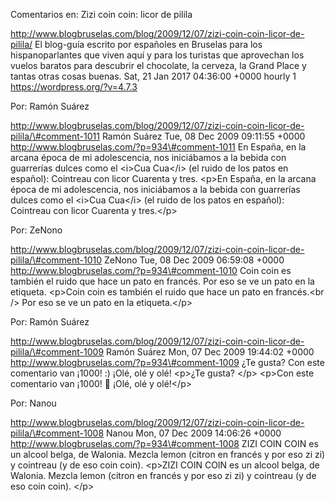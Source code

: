 Comentarios en: Zizi coin coin: licor de pilila

http://www.blogbruselas.com/blog/2009/12/07/zizi-coin-coin-licor-de-pilila/
El blog-guía escrito por españoles en Bruselas para los hispanoparlantes
que viven aquí y para los turistas que aprovechan los vuelos baratos
para descubrir el chocolate, la cerveza, la Grand Place y tantas otras
cosas buenas. Sat, 21 Jan 2017 04:36:00 +0000 hourly 1
https://wordpress.org/?v=4.7.3

Por: Ramón Suárez

http://www.blogbruselas.com/blog/2009/12/07/zizi-coin-coin-licor-de-pilila/\#comment-1011
Ramón Suárez Tue, 08 Dec 2009 09:11:55 +0000
http://www.blogbruselas.com/?p=934\#comment-1011 En España, en la arcana
época de mi adolescencia, nos iniciábamos a la bebida con guarrerías
dulces como el &lt;i&gt;Cua Cua&lt;/i&gt; (el ruido de los patos en
español): Cointreau con licor Cuarenta y tres. \<p\>En España, en la
arcana época de mi adolescencia, nos iniciábamos a la bebida con
guarrerías dulces como el \<i\>Cua Cua\</i\> (el ruido de los patos en
español): Cointreau con licor Cuarenta y tres.\</p\>

Por: ZeNono

http://www.blogbruselas.com/blog/2009/12/07/zizi-coin-coin-licor-de-pilila/\#comment-1010
ZeNono Tue, 08 Dec 2009 06:59:08 +0000
http://www.blogbruselas.com/?p=934\#comment-1010 Coin coin es también el
ruido que hace un pato en francés. Por eso se ve un pato en la etiqueta.
\<p\>Coin coin es también el ruido que hace un pato en francés.\<br /\>
Por eso se ve un pato en la etiqueta.\</p\>

Por: Ramón Suárez

http://www.blogbruselas.com/blog/2009/12/07/zizi-coin-coin-licor-de-pilila/\#comment-1009
Ramón Suárez Mon, 07 Dec 2009 19:44:02 +0000
http://www.blogbruselas.com/?p=934\#comment-1009 ¿Te gusta? Con este
comentario van ¡1000! :) ¡Olé, olé y olé! \<p\>¿Te gusta? \</p\>
\<p\>Con este comentario van ¡1000! 🙂 ¡Olé, olé y olé!\</p\>

Por: Nanou

http://www.blogbruselas.com/blog/2009/12/07/zizi-coin-coin-licor-de-pilila/\#comment-1008
Nanou Mon, 07 Dec 2009 14:06:26 +0000
http://www.blogbruselas.com/?p=934\#comment-1008 ZIZI COIN COIN es un
alcool belga, de Walonia. Mezcla lemon (citron en francés y por eso zi
zi) y cointreau (y de eso coin coin). \<p\>ZIZI COIN COIN es un alcool
belga, de Walonia. Mezcla lemon (citron en francés y por eso zi zi) y
cointreau (y de eso coin coin). \</p\>
